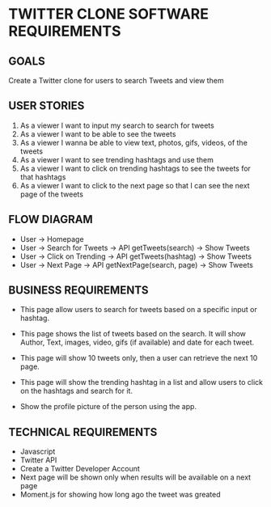 # TWITTER CLONE SOFTWARE REQUIREMENTS

## GOALS

Create a Twitter clone for users to search Tweets and view them

## USER STORIES

1. As a viewer I want to input my search to search for tweets
2. As a viewer I want to be able to see the tweets
3. As a viewer I wanna be able to view text, photos, gifs, videos, of the tweets
4. As a viewer I want to see trending hashtags and use them
5. As a viewer I want to click on trending hashtags to see the tweets for that hashtags
6. As a viewer I want to click to the next page so that I can see the next page of the tweets

## FLOW DIAGRAM

- User -> Homepage
- User -> Search for Tweets -> API getTweets(search) -> Show Tweets
- User -> Click on Trending -> API getTweets(hashtag) -> Show Tweets
- User -> Next Page -> API getNextPage(search, page) -> Show Tweets

## BUSINESS REQUIREMENTS

- This page allow users to search for tweets based on a specific input or hashtag.

- This page shows the list of tweets based on the search. It will show Author, Text, images, video, gifs (if available) and date for each tweet.

- This page will show 10 tweets only, then a user can retrieve the next 10 page.

- This page will show the trending hashtag in a list and allow users to click on the hashtags and search for it.

- Show the profile picture of the person using the app.

## TECHNICAL REQUIREMENTS

- Javascript
- Twitter API
- Create a Twitter Developer Account
- Next page will be shown only when results will be available on a next page
- Moment.js for showing how long ago the tweet was greated
